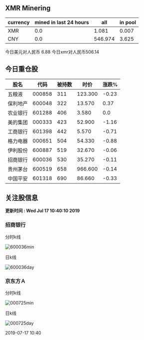 ## XMR Minering

|currency|mined in last 24 hours|all|in pool|
|---|---|---|---|
|XMR|0.0|1.081|0.007|
|CNY|0.0|546.974|3.625|

今日美元对人民币 6.88	今日xmr对人民币506.14


## 今日重仓股 

|股名|代码|被持数|时价|涨跌%|
|---|---|---|---|---|
|五粮液|000858|311|123.300|-0.23|
|保利地产|600048|322|13.570|0.37|
|农业银行|601288|406|3.580|0.0|
|美的集团|000333|423|52.900|-1.16|
|工商银行|601398|442|5.570|-0.71|
|格力电器|000651|504|54.330|-0.88|
|伊利股份|600887|519|32.670|-0.06|
|招商银行|600036|530|35.270|-0.11|
|贵州茅台|600519|658|966.600|-0.14|
|中国平安|601318|690|86.660|-0.33|

## 关注股信息
**更新时间 : Wed Jul 17 10:40:10 2019**
### 招商银行 
分时k线

![600036min](http://image.sinajs.cn/newchart/min/n/sh600036.gif)

日k线

![600036day](http://image.sinajs.cn/newchart/daily/n/sh600036.gif)

### 京东方Ａ 
分时k线

![000725min](http://image.sinajs.cn/newchart/min/n/sz000725.gif)

日k线

![000725day](http://image.sinajs.cn/newchart/daily/n/sz000725.gif)

2019-07-17 10:40